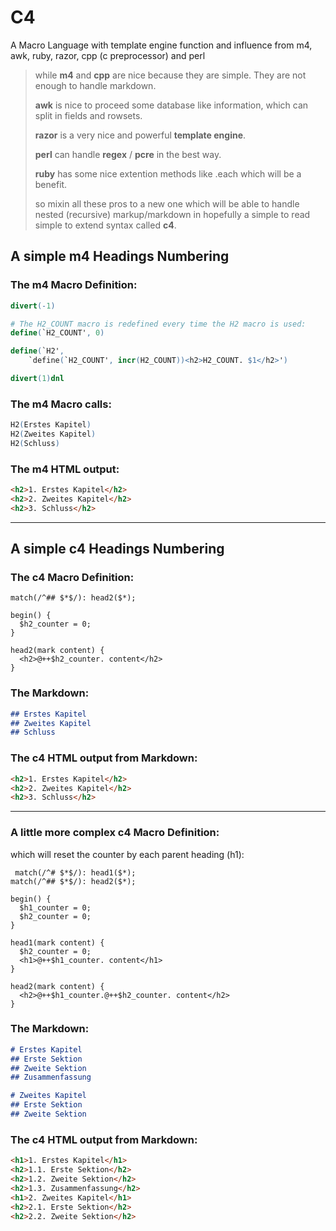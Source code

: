 # C4
A Macro Language with template engine function and influence from m4, awk, ruby, razor, cpp (c preprocessor) and perl

> while **m4** and **cpp** are nice because they are simple. They are not enough to handle markdown.
>
> **awk** is nice to proceed some database like information, which can split in fields and rowsets.
>
> **razor** is a very nice and powerful **template engine**.
>
> **perl** can handle **regex** / **pcre** in the best way.
>
> **ruby** has some nice extention methods like .each which will be a benefit.
>
> so mixin all these pros to a new one which will be able to handle nested (recursive) markup/markdown in hopefully a simple to read simple to extend syntax called **c4**.

## A simple m4 Headings Numbering

### The m4 Macro Definition:
```m4
divert(-1)

# The H2_COUNT macro is redefined every time the H2 macro is used:
define(`H2_COUNT', 0)

define(`H2',
	`define(`H2_COUNT', incr(H2_COUNT))<h2>H2_COUNT. $1</h2>')

divert(1)dnl
```

### The m4 Macro calls:
```m4
H2(Erstes Kapitel)
H2(Zweites Kapitel)
H2(Schluss)
```

### The m4 HTML output:
```html
<h2>1. Erstes Kapitel</h2>
<h2>2. Zweites Kapitel</h2>
<h2>3. Schluss</h2>
```

---


## A simple c4 Headings Numbering

### The c4 Macro Definition:
```c4
match(/^## $*$/): head2($*);

begin() {
  $h2_counter = 0;
}

head2(mark content) {
  <h2>@++$h2_counter. content</h2>
}
```

### The Markdown:
```md
## Erstes Kapitel
## Zweites Kapitel
## Schluss
```

### The c4 HTML output from Markdown:
```html
<h2>1. Erstes Kapitel</h2>
<h2>2. Zweites Kapitel</h2>
<h2>3. Schluss</h2>
```




---

### A little more complex c4 Macro Definition:
which will reset the counter by each parent heading (h1):

```c4
 match(/^# $*$/): head1($*);
match(/^## $*$/): head2($*);

begin() {
  $h1_counter = 0;
  $h2_counter = 0;
}

head1(mark content) {
  $h2_counter = 0;  
  <h1>@++$h1_counter. content</h1>
}

head2(mark content) {
  <h2>@++$h1_counter.@++$h2_counter. content</h2>
}
```

### The Markdown:
```md
# Erstes Kapitel
## Erste Sektion
## Zweite Sektion
## Zusammenfassung

# Zweites Kapitel
## Erste Sektion
## Zweite Sektion
```

### The c4 HTML output from Markdown:
```html
<h1>1. Erstes Kapitel</h1>
<h2>1.1. Erste Sektion</h2>
<h2>1.2. Zweite Sektion</h2>
<h2>1.3. Zusammenfassung</h2>
<h1>2. Zweites Kapitel</h1>
<h2>2.1. Erste Sektion</h2>
<h2>2.2. Zweite Sektion</h2>
```


